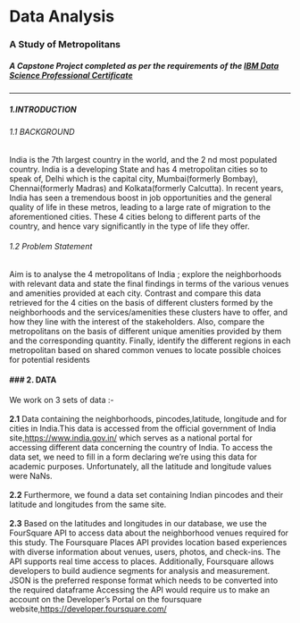 # Data Analysis
### A Study of Metropolitans

##### A Capstone Project completed as per the requirements of the [IBM Data Science Professional  Certificate](https://www.youracclaim.com/badges/7fa828dd-4931-4da3-ba74-e743f7a8c4c6/public_url "IBM Data Science Professional  Certificate")

------------

##### 1.INTRODUCTION
###### 1.1 BACKGROUND
India is the 7th largest country in the world, and the 2
nd most populated country. India is a developing State and has 4 metropolitan cities so to speak of, Delhi which is
the capital city, Mumbai(formerly Bombay), Chennai(formerly Madras) and
Kolkata(formerly Calcutta). In recent years, India has seen a tremendous boost in job opportunities and the general
quality of life in these metros, leading to a large rate of migration to the aforementioned
cities. These 4 cities belong to different parts of the country, and hence vary significantly in the
type of life they offer. 
###### 1.2 Problem Statement
Aim is to analyse the 4 metropolitans of India ; explore the neighborhoods with relevant
data and state the final findings in terms of the various venues and amenities provided
at each city. Contrast and compare this data retrieved for the 4 cities on the basis of different clusters
formed by the neighborhoods and the services/amenities these clusters have to offer, and how they line with the interest of the stakeholders. Also, compare the metropolitans on the basis of different unique amenities provided by
them and the corresponding quantity. Finally, identify the different regions in each metropolitan based on shared common
venues to locate possible choices for potential residents
#### ### 2. DATA 
We work on 3 sets of data :- <br><br>
**2.1** Data containing the neighborhoods, pincodes,latitude, longitude and for cities in India.This data is accessed from the official government of India
site,https://www.india.gov.in/ which serves as a national portal for accessing different
data concerning the country of India. To access the data set, we need to fill in a form declaring we’re using this data for
academic purposes. Unfortunately, all the latitude and longitude values were NaNs.<br><br>
**2.2** Furthermore, we found a data set containing Indian pincodes and their latitude
and longitudes from the same site. <br><br>
**2.3** Based on the latitudes and longitudes in our database, we use the FourSquare API
to access data about the neighborhood venues required for this study. The Foursquare Places API provides location based experiences with diverse
information about venues, users, photos, and check-ins. The API supports real time
access to places. Additionally, Foursquare allows developers to build audience segments for analysis and
measurement. JSON is the preferred response format which needs to be converted into the required
dataframe
Accessing the API would require us to make an account on the Developer’s Portal on the
foursquare website,https://developer.foursquare.com/







